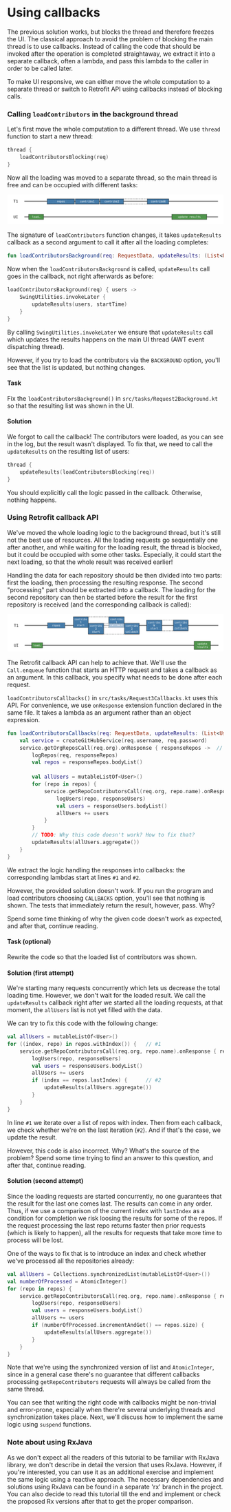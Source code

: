 # Using callbacks

The previous solution works, but blocks the thread and therefore freezes the UI.
The classical approach to avoid the problem of blocking the main thread is to use callbacks.
Instead of calling the code that should be invoked after the operation is completed straightaway,
we extract it into a separate callback, often a lambda, and pass this lambda to the caller in order to be called later.

To make UI responsive, we can either move the whole computation to a separate thread or switch to
Retrofit API using callbacks instead of blocking calls.

### Calling `loadContributors` in the background thread

Let's first move the whole computation to a different thread.
We use `thread` function to start a new thread:

```kotlin
thread {
    loadContributorsBlocking(req)
}
```

Now all the loading was moved to a separate thread, so the main thread is free and can be occupied with different tasks:  

![](./assets/3-callbacks/Background.png)

The signature of `loadContributors` function changes, it takes `updateResults` callback as a second argument
to call it after all the loading completes:

```kotlin
fun loadContributorsBackground(req: RequestData, updateResults: (List<User>) -> Unit)
```

Now when the `loadContributorsBackground` is called, `updateResults` call goes in the callback, not right afterwards as before:

```kotlin
loadContributorsBackground(req) { users ->
    SwingUtilities.invokeLater {
        updateResults(users, startTime)
    }
}
```

By calling `SwingUtilities.invokeLater` we ensure that `updateResults` call which updates the results happens on the main UI thread
(AWT event dispatching thread).

However, if you try to load the contributors via the `BACKGROUND` option, you'll see that the list is updated, but nothing changes.

#### Task

Fix the `loadContributorsBackground()` in `src/tasks/Request2Background.kt` so that the resulting list was shown in the UI.

#### Solution

We forgot to call the callback! The contributors were loaded, as you can see in the log, but the result wasn't displayed.
To fix that, we need to call the `updateResults` on the resulting list of users:

```kotlin
thread {
    updateResults(loadContributorsBlocking(req))
}
```

You should explicitly call the logic passed in the callback.
Otherwise, nothing happens.  

### Using Retrofit callback API

We've moved the whole loading logic to the background thread, but it's still not the best use of resources. 
All the loading requests go sequentially one after another, and while waiting for the loading result,
the thread is blocked, but it could be occupied with some other tasks. Especially, it could start the next loading,
so that the whole result was received earlier!

Handling the data for each repository should be then divided into two parts:
first the loading, then processing the resulting response.
The second "processing" part should be extracted into a callback.
The loading for the second repository can then be started before the result for the first repository
is received (and the corresponding callback is called): 

![](./assets/3-callbacks/Callbacks.png)

The Retrofit callback API can help to achieve that.
We'll use the `Call.enqueue` function that starts an HTTP request and takes a callback as an argument.
In this callback, you specify what needs to be done after each request.

`loadContributorsCallbacks()` in `src/tasks/Request3Callbacks.kt` uses this API.
For convenience, we use `onResponse` extension function declared in the same file.
It takes a lambda as an argument rather than an object expression.

```kotlin
fun loadContributorsCallbacks(req: RequestData, updateResults: (List<User>) -> Unit) {
    val service = createGitHubService(req.username, req.password)
    service.getOrgReposCall(req.org).onResponse { responseRepos ->  // #1
        logRepos(req, responseRepos)
        val repos = responseRepos.bodyList()
        
        val allUsers = mutableListOf<User>()
        for (repo in repos) {
            service.getRepoContributorsCall(req.org, repo.name).onResponse { responseUsers ->   // #2
                logUsers(repo, responseUsers)
                val users = responseUsers.bodyList()
                allUsers += users
            }
        }
        // TODO: Why this code doesn't work? How to fix that?
        updateResults(allUsers.aggregate())
    }
}
```

We extract the logic handling the responses into callbacks: the corresponding lambdas start at lines `#1` and `#2`. 

However, the provided solution doesn't work.
If you run the program and load contributors choosing `CALLBACKS` option, you'll see that nothing is shown.
The tests that immediately return the result, however, pass. Why?

Spend some time thinking of why the given code doesn't work as expected, and after that, continue reading.

#### Task (optional)

Rewrite the code so that the loaded list of contributors was shown.

#### Solution (first attempt)

We're starting many requests concurrently which lets us decrease the total loading time.
However, we don't wait for the loaded result.
We call the `updateResults` callback right after we started all the loading requests,
at that moment, the `allUsers` list is not yet filled with the data.

We can try to fix this code with the following change:

```kotlin
val allUsers = mutableListOf<User>()
for ((index, repo) in repos.withIndex()) {   // #1
    service.getRepoContributorsCall(req.org, repo.name).onResponse { responseUsers ->
        logUsers(repo, responseUsers)
        val users = responseUsers.bodyList()
        allUsers += users
        if (index == repos.lastIndex) {      // #2
            updateResults(allUsers.aggregate())
        }
    }
}  
```

In line `#1` we iterate over a list of repos with index.
Then from each callback, we check whether we're on the last iteration (`#2`).
And if that's the case, we update the result.

However, this code is also incorrect. Why? What's the source of the problem?
Spend some time trying to find an answer to this question, and after that, continue reading.

#### Solution (second attempt)

Since the loading requests are started concurrently, no one guarantees that the result for the last one comes last.
The results can come in any order.
Thus, if we use a comparison of the current index with `lastIndex` as a condition for completion
we risk loosing the results for some of the repos.
If the request processing the last repo returns faster then prior requests (which is likely to happen),
all the results for requests that take more time to process will be lost.

One of the ways to fix that is to introduce an index and check whether we've processed all the repositories already:

```kotlin
val allUsers = Collections.synchronizedList(mutableListOf<User>())
val numberOfProcessed = AtomicInteger()
for (repo in repos) {
    service.getRepoContributorsCall(req.org, repo.name).onResponse { responseUsers ->
        logUsers(repo, responseUsers)
        val users = responseUsers.bodyList()
        allUsers += users
        if (numberOfProcessed.incrementAndGet() == repos.size) {
            updateResults(allUsers.aggregate())
        }
    }
} 
```

Note that we're using the synchronized version of list and `AtomicInteger`, since in a general case there's no guarantee
that different callbacks processing `getRepoContributors` requests will always be called from the same thread.

You can see that writing the right code with callbacks might be non-trivial and error-prone, especially when
there're several underlying threads and synchronization takes place.
Next, we'll discuss how to implement the same logic using `suspend` functions. 

### Note about using RxJava

As we don't expect all the readers of this tutorial to be familiar with RxJava library, we don't describe in detail the version
that uses RxJava.
However, if you're interested, you can use it as an additional exercise and implement the same logic using a reactive approach.
The necessary dependencies and solutions using RxJava can be found in a separate 'rx' branch in the project.
You can also decide to read this tutorial till the end and implement or check the proposed Rx versions after that to get
the proper comparison. 
